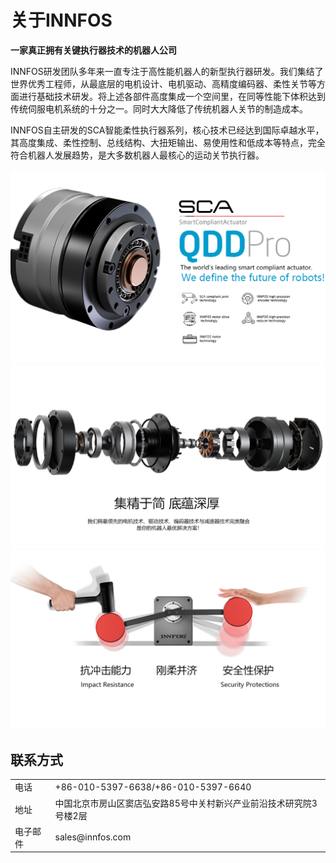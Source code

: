 # 关于INNFOS


**一家真正拥有关键执行器技术的机器人公司**


INNFOS研发团队多年来一直专注于高性能机器人的新型执行器研发。我们集结了世界优秀工程师，从最底层的电机设计、电机驱动、高精度编码器、柔性关节等方面进行基础技术研发。将上述各部件高度集成一个空间里，在同等性能下体积达到传统伺服电机系统的十分之一。同时大大降低了传统机器人关节的制造成本。

INNFOS自主研发的SCA智能柔性执行器系列，核心技术已经达到国际卓越水平，其高度集成、柔性控制、总线结构、大扭矩输出、易使用性和低成本等特点，完全符合机器人发展趋势，是大多数机器人最核心的运动关节执行器。

<img src="../img/About 1.png" >


<img src="../img/About 02.png">


<img src="../img/About 03.png">


## 联系方式

<table class="tableizer-table">
<thead><tr class="tableizer-firstrow"><tbody>
 <tr><td>电话</td><td>+86-010-5397-6638/+86-010-5397-6640</td></tr>
 <tr><td>地址</td><td>中国北京市房山区窦店弘安路85号中关村新兴产业前沿技术研究院3号楼2层</td></tr>
 <tr><td>电子邮件</td><td>sales@innfos.com</td></tr>
</tbody></table>
